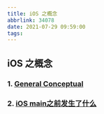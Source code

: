 ```yaml
---
title: iOS 之概念
abbrlink: 34078
date: 2021-07-29 09:59:00
tags:
---
```

<!--
 * @Author: hepeng.l
 * @Date: 2021-05-21 18:34:21
 * @LastEditors: hepeng.l
 * @LastEditTime: 2021-05-21 18:36:00
 * @Description: 
-->

## iOS 之概念

### 1. [General Conceptual](https://developer.apple.com/library/archive/documentation/General/Conceptual/DevPedia-CocoaCore/Category.html)

### 2. [iOS main之前发生了什么](https://blog.csdn.net/ivolcano/article/details/89739531)
